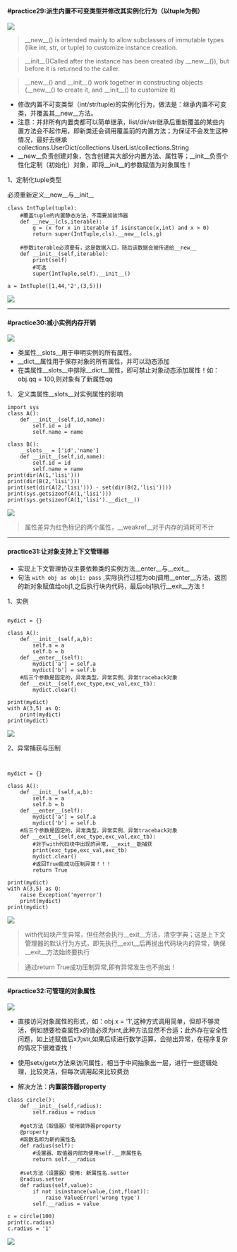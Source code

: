 ﻿#### #practice29:派生内置不可变类型并修改其实例化行为（以tuple为例）

![](http://image-store1.oss-cn-hangzhou.aliyuncs.com/18-7-28/35855542.jpg)

>  \_\_new\_\_() is intended mainly to allow subclasses of immutable types (like int, str, or tuple) to customize instance creation.

> \_\_init\_\_()Called after the instance has been created (by \_\_new\_\_()), but before it is returned to the caller. 

>  \_\_new\_\_() and \_\_init\_\_() work together in constructing objects (\_\_new\_\_() to create it, and \_\_init\_\_() to customize it)

+ 修改内置不可变类型（int/str/tuple)的实例化行为，做法是：继承内置不可变类，并覆盖其__new__方法。
+ 注意：并非所有内置类都可以简单继承，list/dir/str继承后重新覆盖的某些内置方法会不起作用，即新类还会调用覆盖前的内置方法；为保证不会发生这种情况，最好去继承collections.UserDict/collections.UserList/collections.String
+ __new__负责创建对象，包含创建其大部分内置方法、属性等；__init__负责个性化定制（初始化）对象，即将__init__的参数赋值为对象属性！

1、定制化tuple类型

必须重新定义__new__与__init__

```
class IntTuple(tuple):
	#覆盖tuple的内置静态方法，不需要加装饰器
	def __new__(cls,iterable):
		g = (x for x in iterable if isinstance(x,int) and x > 0)
		return super(IntTuple,cls).__new__(cls,g)

	#参数iterable必须要有，这是数据入口，随后该数据会被传递给__new__
	def __init__(self,iterable):
		print(self)
		#可选
		super(IntTuple,self).__init__()

a = IntTuple([1,44,'2',(3,5)])
```
![](http://image-store1.oss-cn-hangzhou.aliyuncs.com/18-7-28/18138494.jpg)

***
#### #practice30:减小实例内存开销

![](http://image-store1.oss-cn-hangzhou.aliyuncs.com/18-7-28/27259118.jpg)

+ 类属性__slots__用于申明实例的所有属性。
+ __dict__属性用于保存对象的所有属性，并可以动态添加
+ 在类属性__slots__中排除__dict__属性，即可禁止对象动态添加属性！如：obj.qq = 100,则对象有了新属性qq

1、 定义类属性__slots__对实例属性的影响

```
import sys
class A():
	def __init__(self,id,name):
		self.id = id
		self.name = name

class B():
	__slots__ = ['id','name']
	def __init__(self,id,name):
		self.id = id
		self.name = name
print(dir(A(1,'lisi')))
print(dir(B(2,'lisi')))
print(set(dir(A(2,'lisi'))) - set(dir(B(2,'lisi'))))
print(sys.getsizeof(A(1,'lisi')))
print(sys.getsizeof(A(1,'lisi').__dict__))
```
![](http://image-store1.oss-cn-hangzhou.aliyuncs.com/18-7-28/28833516.jpg)

> 属性差异为红色标记的两个属性，__weakref__对于内存的消耗可不计

***
#### practice31:让对象支持上下文管理器

+ 实现上下文管理协议主要依赖类的实例方法__enter__与__exit__
+ 句法 ```with obj as obj1: pass``` ,实际执行过程为obj调用__enter__方法，返回的新对象赋值给obj1,之后执行块内代码，最后obj1执行__exit__方法！

1、实例

```

mydict = {}

class A():
	def __init__(self,a,b):
		self.a = a
		self.b = b
	def __enter__(self):
		mydict['a'] = self.a
		mydict['b'] = self.b
	#后三个参数是固定的，异常类型，异常实例、异常traceback对象
	def __exit__(self,exc_type,exc_val,exc_tb):
		mydict.clear()

print(mydict)
with A(3,5) as Q:
	print(mydict)
print(mydict)

```
![](http://image-store1.oss-cn-hangzhou.aliyuncs.com/18-7-28/77558374.jpg)

2、异常捕获与压制

```


mydict = {}

class A():
	def __init__(self,a,b):
		self.a = a
		self.b = b
	def __enter__(self):
		mydict['a'] = self.a
		mydict['b'] = self.b
	#后三个参数是固定的，异常类型，异常实例、异常traceback对象
	def __exit__(self,exc_type,exc_val,exc_tb):
		#对于with代码块中出现的异常，__exit__能捕获
		print(exc_type,exc_val,exc_tb)
		mydict.clear()
		#返回True能成功压制异常！！！
		return True

print(mydict)
with A(3,5) as Q:
	raise Exception('myerror')
	print(mydict)
print(mydict)
```
![](http://image-store1.oss-cn-hangzhou.aliyuncs.com/18-7-28/19327353.jpg)

> with代码块产生异常，但任然会执行__exit__方法，清空字典；这是上下文管理器的默认行为方式，即先执行__exit__后再抛出代码块内的异常，确保__exit__方法始终要执行

> 通过return True成功压制异常,即有异常发生也不抛出！

***
#### #practice32:可管理的对象属性

![](http://image-store1.oss-cn-hangzhou.aliyuncs.com/18-7-28/38028669.jpg)

+ 直接访问对象属性的形式，如：obj.x = '1',这种方式调用简单，但却不够灵活，例如想要检查属性x的值必须为int,此种方法显然不合适；此外存在安全性问题，如上述赋值后x为str,如果后续进行数学运算，会抛出异常，在程序复杂的情况下很难查找！
+ 使用setx/getx方法来访问属性，相当于中间抽象出一层，进行一些逻辑处理，比较灵活，但每次调用起来比较费劲

+ 解决方法：**内置装饰器property**

```
class circle():
	def __init__(self,radius):
		self.radius = radius

	#get方法（取值器）使用装饰器property
	@property
	#函数名即为新的属性名
	def radius(self):
		#设置器、取值器内部均使用self.__原属性名
		return self.__radius

	#set方法（设置器）使用: 新属性名.setter
	@radius.setter
	def radius(self,value):
		if not isinstance(value,(int,float)):
			raise ValueError('wrong type')
		self.__radius = value

c = circle(100)
print(c.radius)
c.radius = '1'

```
![](http://image-store1.oss-cn-hangzhou.aliyuncs.com/18-7-28/87279324.jpg)
